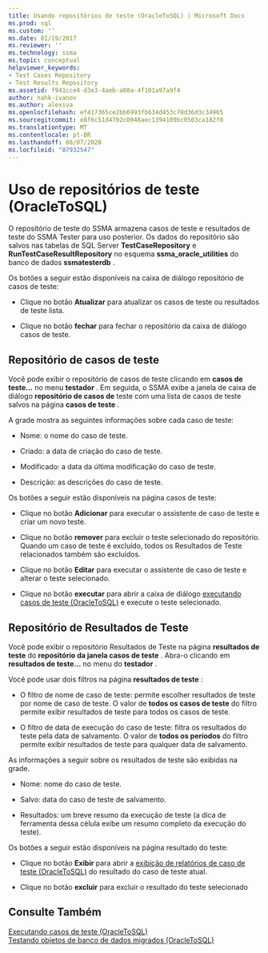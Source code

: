 ```yaml
---
title: Usando repositórios de teste (OracleToSQL) | Microsoft Docs
ms.prod: sql
ms.custom: ''
ms.date: 01/19/2017
ms.reviewer: ''
ms.technology: ssma
ms.topic: conceptual
helpviewer_keywords:
- Test Cases Repository
- Test Results Repository
ms.assetid: f941cce4-d3e3-4aeb-a88a-4f101a97a9f4
author: nahk-ivanov
ms.author: alexiva
ms.openlocfilehash: ef417365ce2bb6993fb634d453c78d36d3c34965
ms.sourcegitcommit: e8f6c51d4702c0046aec1394109bc0503ca182f0
ms.translationtype: MT
ms.contentlocale: pt-BR
ms.lasthandoff: 08/07/2020
ms.locfileid: "87932547"
---
```

# <a name="using-test-repositories-oracletosql"></a>Uso de repositórios de teste (OracleToSQL)
O repositório de teste do SSMA armazena casos de teste e resultados de teste do SSMA Tester para uso posterior. Os dados do repositório são salvos nas tabelas de SQL Server **TestCaseRepository** e **RunTestCaseResultRepository** no esquema **ssma_oracle_utilities** do banco de dados **ssmatesterdb** .  
  
Os botões a seguir estão disponíveis na caixa de diálogo repositório de casos de teste:  
  
-   Clique no botão **Atualizar** para atualizar os casos de teste ou resultados de teste lista.  
  
-   Clique no botão **fechar** para fechar o repositório da caixa de diálogo casos de teste.  
  
## <a name="test-cases-repository"></a>Repositório de casos de teste  
Você pode exibir o repositório de casos de teste clicando em **casos de teste...** no menu **testador** . Em seguida, o SSMA exibe a janela de caixa de diálogo **repositório de casos de** teste com uma lista de casos de teste salvos na página **casos de teste** .  
  
A grade mostra as seguintes informações sobre cada caso de teste:  
  
-   Nome: o nome do caso de teste.  
  
-   Criado: a data de criação do caso de teste.  
  
-   Modificado: a data da última modificação do caso de teste.  
  
-   Descrição: as descrições do caso de teste.  
  
Os botões a seguir estão disponíveis na página casos de teste:  
  
-   Clique no botão **Adicionar** para executar o assistente de caso de teste e criar um novo teste.  
  
-   Clique no botão **remover** para excluir o teste selecionado do repositório. Quando um caso de teste é excluído, todos os Resultados de Teste relacionados também são excluídos.  
  
-   Clique no botão **Editar** para executar o assistente de caso de teste e alterar o teste selecionado.  
  
-   Clique no botão **executar** para abrir a caixa de diálogo [executando casos de teste (OracleToSQL)](https://msdn.microsoft.com/fc208cdb-7373-4f6b-8f6c-cdff9d3dcd02) e execute o teste selecionado.  
  
## <a name="test-results-repository"></a>Repositório de Resultados de Teste  
Você pode exibir o repositório Resultados de Teste na página **resultados de teste** do **repositório da janela casos de teste** . Abra-o clicando em **resultados de teste...** no menu do **testador** .  
  
Você pode usar dois filtros na página **resultados de teste** :  
  
-   O filtro de nome de caso de teste: permite escolher resultados de teste por nome de caso de teste. O valor de **todos os casos de teste** do filtro permite exibir resultados de teste para todos os casos de teste.  
  
-   O filtro de data de execução do caso de teste: filtra os resultados do teste pela data de salvamento. O valor de **todos os períodos** do filtro permite exibir resultados de teste para qualquer data de salvamento.  
  
As informações a seguir sobre os resultados de teste são exibidas na grade.  
  
-   Nome: nome do caso de teste.  
  
-   Salvo: data do caso de teste de salvamento.  
  
-   Resultados: um breve resumo da execução de teste (a dica de ferramenta dessa célula exibe um resumo completo da execução do teste).  
  
Os botões a seguir estão disponíveis na página resultado do teste:  
  
-   Clique no botão **Exibir** para abrir a [exibição de relatórios de caso de teste &#40;OracleToSQL&#41;](../../ssma/oracle/viewing-test-case-reports-oracletosql.md) do resultado do caso de teste atual.  
  
-   Clique no botão **excluir** para excluir o resultado do teste selecionado  
  
## <a name="see-also"></a>Consulte Também  
[Executando casos de teste &#40;OracleToSQL&#41;](../../ssma/oracle/running-test-cases-oracletosql.md)  
[Testando objetos de banco de dados migrados &#40;OracleToSQL&#41;](../../ssma/oracle/testing-migrated-database-objects-oracletosql.md)  
  
